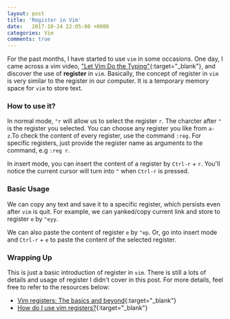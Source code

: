 ```yaml
---
layout: post
title: 'Register in Vim'
date:   2017-10-24 22:05:00 +0800
categories: Vim
comments: true
---
```


For the past months, I have started to use `vim` in some occasions. One day, I came across a vim video, ["Let Vim Do the Typing"](https://www.youtube.com/watch?v=3TX3kV3TICU){:target="_blank"}, and discover the use of **register** in `vim`. Basically, the concept of register in `vim` is very similar to the register in our computer. It is a temporary memory space for `vim` to store text.

### How to use it?
In normal mode, `"r` will allow us to select the register `r`. The charcter after `"` is the register you selected. You can choose any register you like from `a-z`.To check the content of every register, use the command `:reg`. For specific registers, just provide the register name as arguments to the command, e.g `:reg r`.

In insert mode, you can insert the content of a register by `Ctrl-r` + `r`. You'll notice the current cursor will turn into `"` when `Ctrl-r` is pressed.

### Basic Usage
We can copy any text and save it to a specific register, which persists even after `vim` is quit. For example, we can yanked/copy current link and store to register `e` by `"eyy`.

We can also paste the content of register `e` by `"ep`. Or, go into insert mode and `Ctrl-r` + `e` to paste the content of the selected register.

### Wrapping Up
This is just a basic introduction of register in `vim`. There is still a lots of details and usage of register I didn't cover in this post. For more details, feel free to refer to the resources below:

- [Vim registers: The basics and beyond](http://www.brianstorti.com/vim-registers/){:target="_blank"}
- [How do I use vim registers?](https://stackoverflow.com/questions/1497958/how-do-i-use-vim-registers){:target="_blank"}
